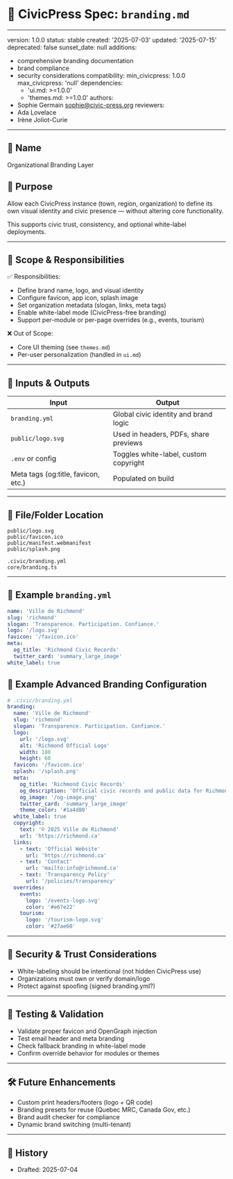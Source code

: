 # 🎨 CivicPress Spec: `branding.md`

---
version: 1.0.0
status: stable
created: '2025-07-03'
updated: '2025-07-15'
deprecated: false
sunset_date: null
additions:

- comprehensive branding documentation
- brand compliance
- security considerations
compatibility:
  min_civicpress: 1.0.0
  max_civicpress: 'null'
  dependencies:
  - 'ui.md: >=1.0.0'
  - 'themes.md: >=1.0.0'
authors:
- Sophie Germain <sophie@civic-press.org>
reviewers:
- Ada Lovelace
- Irène Joliot-Curie

---

## 📛 Name

Organizational Branding Layer

## 🎯 Purpose

Allow each CivicPress instance (town, region, organization) to define its own
visual identity and civic presence — without altering core functionality.

This supports civic trust, consistency, and optional white-label deployments.

---

## 🧩 Scope & Responsibilities

✅ Responsibilities:

- Define brand name, logo, and visual identity
- Configure favicon, app icon, splash image
- Set organization metadata (slogan, links, meta tags)
- Enable white-label mode (CivicPress-free branding)
- Support per-module or per-page overrides (e.g., events, tourism)

❌ Out of Scope:

- Core UI theming (see `themes.md`)
- Per-user personalization (handled in `ui.md`)

---

## 🔗 Inputs & Outputs

| Input                               | Output                                |
| ----------------------------------- | ------------------------------------- |
| `branding.yml`                      | Global civic identity and brand logic |
| `public/logo.svg`                   | Used in headers, PDFs, share previews |
| `.env` or config                    | Toggles white-label, custom copyright |
| Meta tags (og:title, favicon, etc.) | Populated on build                    |

---

## 📁 File/Folder Location

```
public/logo.svg
public/favicon.ico
public/manifest.webmanifest
public/splash.png

.civic/branding.yml
core/branding.ts
```

---

## 📄 Example `branding.yml`

```yaml
name: 'Ville de Richmond'
slug: 'richmond'
slogan: 'Transparence. Participation. Confiance.'
logo: '/logo.svg'
favicon: '/favicon.ico'
meta:
  og_title: 'Richmond Civic Records'
  twitter_card: 'summary_large_image'
white_label: true
```

## 📝 Example Advanced Branding Configuration

```yaml
# .civic/branding.yml
branding:
  name: 'Ville de Richmond'
  slug: 'richmond'
  slogan: 'Transparence. Participation. Confiance.'
  logo:
    url: '/logo.svg'
    alt: 'Richmond Official Logo'
    width: 180
    height: 60
  favicon: '/favicon.ico'
  splash: '/splash.png'
  meta:
    og_title: 'Richmond Civic Records'
    og_description: 'Official civic records and public data for Richmond.'
    og_image: '/og-image.png'
    twitter_card: 'summary_large_image'
    theme_color: '#1a4d80'
  white_label: true
  copyright:
    text: '© 2025 Ville de Richmond'
    url: 'https://richmond.ca'
  links:
    - text: 'Official Website'
      url: 'https://richmond.ca'
    - text: 'Contact'
      url: 'mailto:info@richmond.ca'
    - text: 'Transparency Policy'
      url: '/policies/transparency'
  overrides:
    events:
      logo: '/events-logo.svg'
      color: '#e67e22'
    tourism:
      logo: '/tourism-logo.svg'
      color: '#27ae60'
```

---

## 🔐 Security & Trust Considerations

- White-labeling should be intentional (not hidden CivicPress use)
- Organizations must own or verify domain/logo
- Protect against spoofing (signed branding.yml?)

---

## 🧪 Testing & Validation

- Validate proper favicon and OpenGraph injection
- Test email header and meta branding
- Check fallback branding in white-label mode
- Confirm override behavior for modules or themes

---

## 🛠️ Future Enhancements

- Custom print headers/footers (logo + QR code)
- Branding presets for reuse (Quebec MRC, Canada Gov, etc.)
- Brand audit checker for compliance
- Dynamic brand switching (multi-tenant)

---

## 📅 History

- Drafted: 2025-07-04
